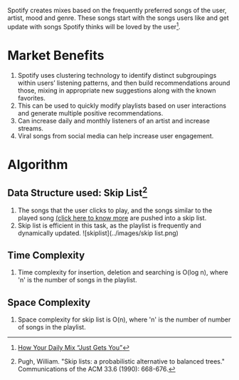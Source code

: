 Spotify creates mixes based on the frequently preferred songs of the user, artist, mood and genre. These songs start with the songs users like and get update with songs Spotify thinks will be loved by the user[^1].
# Market Benefits
1. Spotify uses clustering technology to identify distinct subgroupings within users’ listening patterns, and then build recommendations around those, mixing in appropriate new suggestions along with the known favorites.
2. This can be used to quickly modify playlists based on user interactions and generate multiple positive recommendations.
3. Can increase daily and monthly listeners of an artist and increase streams.
4. Viral songs from social media can help increase user engagement.
# Algorithm
## Data Structure used: Skip List[^2]
1. The songs that the user clicks to play, and the songs similar to the played song [(click here to know more](recommend_song.md) are pushed into a skip list.
2. Skip list is efficient in this task, as the playlist is frequently and dynamically updated.
![skiplist](../images/skip list.png)

## Time Complexity
1. Time complexity for insertion, deletion and searching is O(log n), where 'n' is the number of songs in the playlist.
## Space Complexity
1. Space complexity for skip list is O(n), where 'n' is the number of number of songs in the playlist.
[^1]: [How Your Daily Mix “Just Gets You”](https://20230524t095215-dot-pr-newsroom-wp.uc.r.appspot.com/2018-05-18/how-your-daily-mix-just-gets-you/)
[^2]: Pugh, William. "Skip lists: a probabilistic alternative to balanced trees." Communications of the ACM 33.6 (1990): 668-676.

